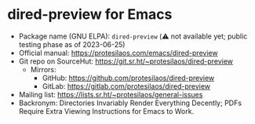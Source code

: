 # dired-preview for Emacs

+ Package name (GNU ELPA): `dired-preview` (⚠️ not available yet;
  public testing phase as of 2023-06-25)
+ Official manual: <https://protesilaos.com/emacs/dired-preview>
+ Git repo on SourceHut: <https://git.sr.ht/~protesilaos/dired-preview>
  - Mirrors:
    + GitHub: <https://github.com/protesilaos/dired-preview>
    + GitLab: <https://gitlab.com/protesilaos/dired-preview>
+ Mailing list: <https://lists.sr.ht/~protesilaos/general-issues>
+ Backronym: Directories Invariably Render Everything Decently; PDFs
  Require Extra Viewing Instructions for Emacs to Work.
